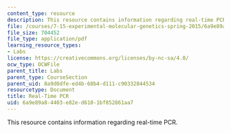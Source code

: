 ```yaml
---
content_type: resource
description: This resource contains information regarding real-time PCR.
file: /courses/7-15-experimental-molecular-genetics-spring-2015/6a9e89a84403e82ed6101bf852861aa7_MIT7_15S15_Real_Time_PCR.pdf
file_size: 704452
file_type: application/pdf
learning_resource_types:
- Labs
license: https://creativecommons.org/licenses/by-nc-sa/4.0/
ocw_type: OCWFile
parent_title: Labs
parent_type: CourseSection
parent_uid: 8a9d0dfe-ed4b-68b4-d111-c90332844534
resourcetype: Document
title: Real-Time PCR
uid: 6a9e89a8-4403-e82e-d610-1bf852861aa7
---
```

This resource contains information regarding real-time PCR.